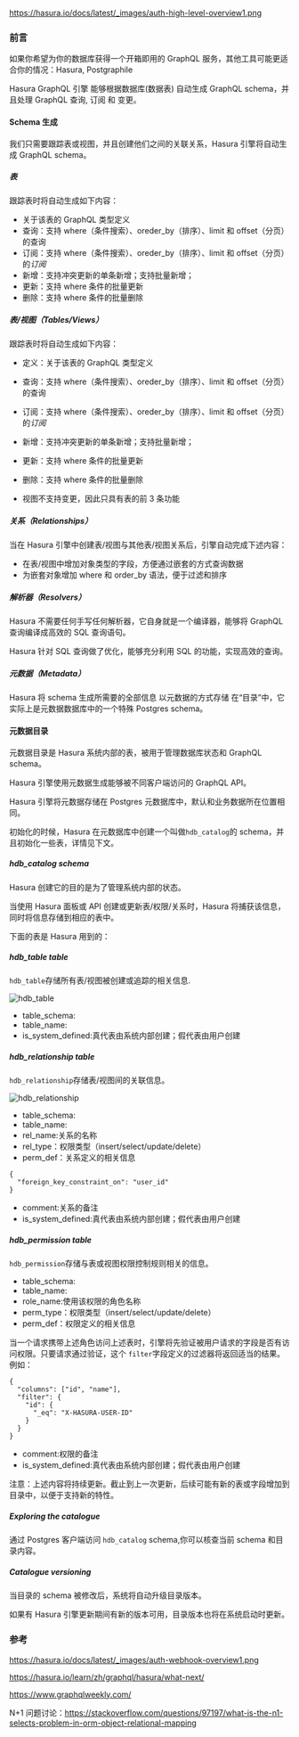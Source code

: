 https://hasura.io/docs/latest/_images/auth-high-level-overview1.png

### 前言

如果你希望为你的数据库获得一个开箱即用的 GraphQL 服务，其他工具可能更适合你的情况：Hasura, Postgraphile

Hasura GraphQL 引擎 能够根据数据库(数据表) 自动生成 GraphQL schema，并且处理 GraphQL 查询, 订阅 和 变更。

#### Schema 生成

我们只需要跟踪表或视图，并且创建他们之间的关联关系，Hasura 引擎将自动生成 GraphQL schema。

##### 表

跟踪表时将自动生成如下内容：

- 关于该表的 GraphQL 类型定义
- 查询：支持 where（条件搜索）、oreder_by（排序）、limit 和 offset（分页）的查询
- 订阅：支持 where（条件搜索）、oreder_by（排序）、limit 和 offset（分页）的*订阅*
- 新增：支持冲突更新的单条新增；支持批量新增；
- 更新：支持 where 条件的批量更新
- 删除：支持 where 条件的批量删除

##### 表/视图（Tables/Views）

跟踪表时将自动生成如下内容：

- 定义：关于该表的 GraphQL 类型定义
- 查询：支持 where（条件搜索）、oreder_by（排序）、limit 和 offset（分页）的查询
- 订阅：支持 where（条件搜索）、oreder_by（排序）、limit 和 offset（分页）的*订阅*

- 新增：支持冲突更新的单条新增；支持批量新增；
- 更新：支持 where 条件的批量更新
- 删除：支持 where 条件的批量删除

* 视图不支持变更，因此只具有表的前 3 条功能

##### 关系（Relationships）

当在 Hasura 引擎中创建表/视图与其他表/视图关系后，引擎自动完成下述内容：

- 在表/视图中增加对象类型的字段，方便通过嵌套的方式查询数据
- 为嵌套对象增加 where 和 order_by 语法，便于过滤和排序

##### 解析器（Resolvers）

Hasura 不需要任何手写任何解析器，它自身就是一个编译器，能够将 GraphQL 查询编译成高效的 SQL 查询语句。

Hasura 针对 SQL 查询做了优化，能够充分利用 SQL 的功能，实现高效的查询。

##### 元数据（Metadata）

Hasura 将 schema 生成所需要的全部信息 以元数据的方式存储 在“目录”中，它实际上是元数据数据库中的一个特殊 Postgres schema。

#### 元数据目录

元数据目录是 Hasura 系统内部的表，被用于管理数据库状态和 GraphQL schema。

Hasura 引擎使用元数据生成能够被不同客户端访问的 GraphQL API。

Hasura 引擎将元数据存储在 Postgres 元数据库中，默认和业务数据所在位置相同。

初始化的时候，Hasura 在元数据库中创建一个叫做`hdb_catalog`的 schema，并且初始化一些表，详情见下文。

##### hdb_catalog schema

Hasura 创建它的目的是为了管理系统内部的状态。

当使用 Hasura 面板或 API 创建或更新表/权限/关系时，Hasura 将捕获该信息，同时将信息存储到相应的表中。

下面的表是 Hasura 用到的：

##### hdb_table table

`hdb_table`存储所有表/视图被创建或追踪的相关信息.

<!-- 当使用 Hasura 面板或 API 创建或跟踪表/视图时， -->

![hdb_table](https://hasura.io/docs/latest/_images/hdb_table1.jpg)

- table_schema:
- table_name:
- is_system_defined:真代表由系统内部创建；假代表由用户创建

##### hdb_relationship table

`hdb_relationship`存储表/视图间的关联信息。

![hdb_relationship](https://hasura.io/docs/latest/_images/hdb_relationship1.jpg)

- table_schema:
- table_name:
- rel_name:关系的名称
- rel_type：权限类型（insert/select/update/delete）
- perm_def：关系定义的相关信息

```
{
  "foreign_key_constraint_on": "user_id"
}
```

- comment:关系的备注
- is_system_defined:真代表由系统内部创建；假代表由用户创建

##### hdb_permission table

`hdb_permission`存储与表或视图权限控制规则相关的信息。

- table_schema:
- table_name:
- role_name:使用该权限的角色名称
- perm_type：权限类型（insert/select/update/delete）
- perm_def：权限定义的相关信息

当一个请求携带上述角色访问上述表时，引擎将先验证被用户请求的字段是否有访问权限。只要请求通过验证，这个 `filter`字段定义的过滤器将返回适当的结果。例如：

```
{
  "columns": ["id", "name"],
  "filter": {
    "id": {
      "_eq": "X-HASURA-USER-ID"
    }
  }
}
```

- comment:权限的备注
- is_system_defined:真代表由系统内部创建；假代表由用户创建

注意：上述内容将持续更新。截止到上一次更新，后续可能有新的表或字段增加到目录中，以便于支持新的特性。

##### Exploring the catalogue

通过 Postgres 客户端访问 `hdb_catalog` schema,你可以核查当前 schema 和目录内容。

##### Catalogue versioning

当目录的 schema 被修改后，系统将自动升级目录版本。

如果有 Hasura 引擎更新期间有新的版本可用，目录版本也将在系统启动时更新。

### 参考

https://hasura.io/docs/latest/_images/auth-webhook-overview1.png

https://hasura.io/learn/zh/graphql/hasura/what-next/

https://www.graphqlweekly.com/

N+1 问题讨论：https://stackoverflow.com/questions/97197/what-is-the-n1-selects-problem-in-orm-object-relational-mapping
